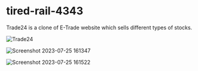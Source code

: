 # tired-rail-4343
Trade24 is a clone of E-Trade website which sells different types of stocks.


![Trade24](https://github.com/vsachin42/tired-rail-4343/assets/102285506/356e2b9f-7f78-4b77-afc1-6d1f7e63c914)


![Screenshot 2023-07-25 161347](https://github.com/vsachin42/tired-rail-4343/assets/102285506/c645f11b-502f-4152-a0a7-369b6b8d041e)



![Screenshot 2023-07-25 161522](https://github.com/vsachin42/tired-rail-4343/assets/102285506/20ae89a2-0042-4217-9b42-ecf586799ca2)
